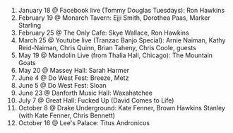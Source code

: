1. January 18 @ Facebook live (Tommy Douglas Tuesdays): Ron Hawkins
1. February 19 @ Monarch Tavern: Ejji Smith, Dorothea Paas, Marker Starling
1. February 25 @ The Only Cafe: Skye Wallace, Ron Hawkins
1. March 25 @ Youtube live (Tranzac Banjo Special): Arnie Naiman, Kathy Reid-Naiman, Chris Quinn, Brian Taheny, Chris Coole, guests
1. May 19 @ Mandolin Live (from Thalia Hall, Chicago): The Mountain Goats
1. May 20 @ Massey Hall: Sarah Harmer
1. June 4 @ Do West Fest: Breeze, Metz
1. June 5 @ Do West Fest: Sloan
1. June 23 @ Danforth Music Hall: Waxahatchee
1. July 7 @ Great Hall: Fucked Up (David Comes to Life)
1. October 8 @ Drake Underground: Kate Fenner, Brown Hawkins Stanley (with Kate Fenner, Chris Bennett)
1. October 16 @ Lee's Palace: Titus Andronicus
